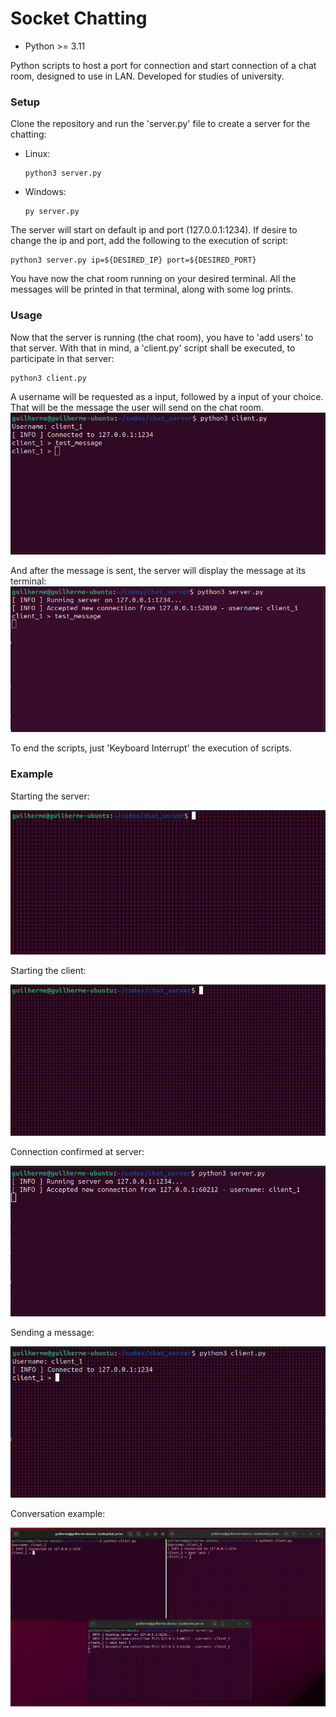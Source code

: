 # Socket Chatting

- Python >= 3.11

Python scripts to host a port for connection and start connection of a chat room, designed to use in LAN. Developed for studies of university.

### Setup

Clone the repository and run the 'server.py' file to create a server for the chatting:
- Linux:
    ```
    python3 server.py
    ```

- Windows:
    ```
    py server.py
    ```

The server will start on default ip and port (127.0.0.1:1234). If desire to change the ip and port, add the following to the execution of script:

```
python3 server.py ip=${DESIRED_IP} port=${DESIRED_PORT}
```

You have now the chat room running on your desired terminal. All the messages will be printed in that terminal, along with some log prints.

### Usage

Now that the server is running (the chat room), you have to 'add users' to that server. With that in mind, a 'client.py' script shall be executed, to participate in that server:

```
python3 client.py
```

A username will be requested as a input, followed by a input of your choice. That will be the message the user will send on the chat room.
![wait_text](doc/wait_text.png)


And after the message is sent, the server will display the message at its terminal:
![received_text](doc/received_text.png)

To end the scripts, just 'Keyboard Interrupt' the execution of scripts.

### Example

Starting the server:

<!-- TODO: ADICIONAR GIF DE INICIANDO SERVER -->
![wait_text](doc/running_server.gif)

Starting the client:

<!-- TODO: ADICIONAR GIF DE INICIANDO CLIENT -->
![wait_text](doc/running_client.gif)

Connection confirmed at server:

<!-- TODO: ADICIONAR GIF DE CONFIRMACAO DE CONEXAO -->
![wait_text](doc/recieved_connection.png)

Sending a message:

<!-- TODO: ADICIONAR GIF DE TEXTO NO CLIENT -->
![wait_text](doc/client_text.gif)

Conversation example:

<!-- TODO: ADICIONAR GIF DE PRINT NO SERVER -->
![wait_text](doc/full_example.gif)

